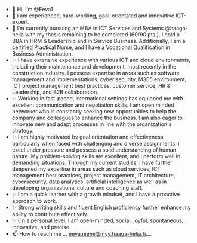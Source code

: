 - 👋 Hi, I’m @Eeva1
- 👀 I am experienced, hard-working, goal-orientated and innovative ICT-expert.
- 🌱 I’m currently pursuing an MBA in ICT Services and Systems @haaga-helia with my thesis remaining to be completed (60/90 pts.). I hold a BBA in HRM & Leadership and in Service Business. Additionally, I am a certified Practical Nurse, and I have a Vocational 
      Qualification in Business Administration.
- ✨ I have extensive experience with various ICT and cloud environments, including their maintenance and development, most recently in the construction industry. I possess expertise in areas such as software management and implementations, cyber security, M365 environment, ICT project management best practices, customer service, HR & Leadership, and B2B collaboration.
- ✨  Working in fast-paced, international settings has equipped me with excellent communication and negotiation skills. I am open minded networker who is constantly seeking new opportunities to help the company and colleagues to enhance the business. I am also eager to innovate new and adapt processes in line with the organization's strategy.
- ✨ I am highly motivated by goal orientation and effectiveness, particularly when faced with challenging and diverse assignments. I excel under pressure and possess a solid understanding of human nature. My problem-solving skills are excellent, and I perform well in demanding situations. Through my current studies, I have further deepened my expertise in areas such as cloud services, ICT management best practices, project management, IT architecture, cybersecurity, data analytics, artificial intelligence as well as in developing organizational culture and coaching staff.
- ✨ I am a quick learner with a growth mindset, and I have a proactive approach to work.
- ✨ Strong writing skills and fluent English proficiency further enhance my ability to contribute effectively.
- ✨ On a personal level, I am open-minded, social, joyful, spontaneous, innovative, and precise.
- 📫 How to reach me ... eeva.niemi@myy.haaga-helia.fi....

<!---
Eeva1/Eeva1 is a ✨ special ✨ repository because its `README.md` (this file) appears on your GitHub profile.
You can click the Preview link to take a look at your changes.
--->
